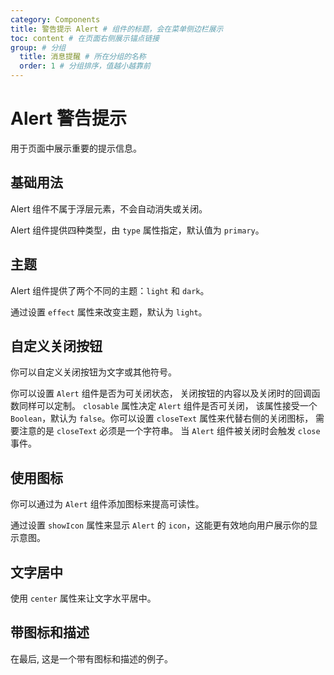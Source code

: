 ```yaml
---
category: Components
title: 警告提示 Alert # 组件的标题，会在菜单侧边栏展示
toc: content # 在页面右侧展示锚点链接
group: # 分组
  title: 消息提醒 # 所在分组的名称
  order: 1 # 分组排序，值越小越靠前
---
```


# Alert 警告提示

用于页面中展示重要的提示信息。

## 基础用法​

Alert 组件不属于浮层元素，不会自动消失或关闭。

Alert 组件提供四种类型，由 `type` 属性指定，默认值为 `primary`。

<code src="./demo/basic.tsx"></code>

## 主题​

Alert 组件提供了两个不同的主题：`light` 和 `dark`。

通过设置 `effect` 属性来改变主题，默认为 `light`。

<code src="./demo/theme.tsx"></code>

## 自定义关闭按钮​

你可以自定义关闭按钮为文字或其他符号。

你可以设置 `Alert` 组件是否为可关闭状态， 关闭按钮的内容以及关闭时的回调函数同样可以定制。 `closable` 属性决定 `Alert` 组件是否可关闭， 该属性接受一个 `Boolean`，默认为 `false`。你可以设置 `closeText` 属性来代替右侧的关闭图标， 需要注意的是 `closeText` 必须是一个字符串。 当 `Alert` 组件被关闭时会触发 `close` 事件。

<code src="./demo/close.tsx"></code>

## 使用图标​

你可以通过为 `Alert` 组件添加图标来提高可读性。

通过设置 `showIcon` 属性来显示 `Alert` 的 `icon`，这能更有效地向用户展示你的显示意图。

<code src="./demo/showIcon.tsx"></code>

## 文字居中​

使用 `center` 属性来让文字水平居中。
<code src="./demo/center.tsx"></code>

## 带图标和描述​

在最后, 这是一个带有图标和描述的例子。
<code src="./demo/description.tsx"></code>
